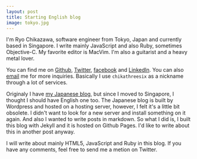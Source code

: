 ```yaml
---
layout: post
title: Starting English blog
image: tokyo.jpg
---
```


I\'m Ryo Chikazawa, software engineer from Tokyo, Japan and currently based in Singapore. I write mainly JavaScript and also Ruby, sometimes Objective-C. My favorite editor is MacVim. I\'m also a guitarist and a heavy metal lover.

You can find me on [Github](https://github.com/chikathreesix), [Twitter](https://twitter.com/chikathreesix), [facebook](https://www.facebook.com/ryo.chikazawa) and [LinkedIn](https://www.linkedin.com/pub/ryo-chikazawa/49/337/15). You can also [email](mailto:chikathreesix@gmail.com) me for more inquiries. Basically I use `chikathreesix` as a nickname through a lot of services.

Originaly I have [my Japanese blog](http://chikathreesix.com), but since I moved to Singapore, I thought I should have English one too. The Japanese blog is built by Wordpress and hosted on a hosting server, however, I felt it\'s a little bit obsolete. I didn\'t want to look for a new server and install something on it again. And also I wanted to write posts in markdown. So what I did is, I built this blog with Jekyll and it is hosted on Github Pages. I\'d like to write about this in another post anyway.

I will write about mainly HTML5, JavaScript and Ruby in this blog. If you have any comments, feel free to send me a metion on Twitter.
